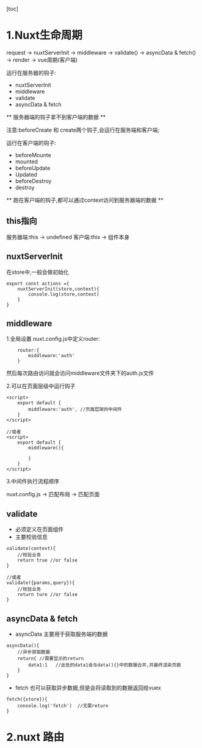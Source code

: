 [toc]
# 1.Nuxt生命周期
request -> nuxtServerInit -> middleware -> validate() -> asyncData & fetch() -> render -> vue周期(客户端)

运行在服务器的钩子:
+ nuxtServerInit 
+ middleware
+ validate
+ asyncData & fetch

** 服务器端的钩子拿不到客户端的数据 **

注意:beforeCreate 和 create两个钩子,会运行在服务端和客户端;

运行在客户端的钩子:
+ beforeMounte
+ mounted
+ beforeUpdate
+ Updated
+ beforeDestroy
+ destroy

** 跑在客户端的钩子,都可以通过context访问到服务器端的数据 **

## this指向
服务器端:this -> undefined
客户端:this -> 组件本身

## nuxtServerInit

在store中,一般会做初始化
```
export const actions ={
    nuxtServerInit(store,context){
        console.log(store,context)
    }
}
```
## middleware

1.全局设置
nuxt.config.js中定义router:
```
    router:{
        middleware:'auth'
    }
```
然后每次路由访问就会访问middleware文件夹下的auth.js文件

2.可以在页面层级中运行钩子
```
<script>
    export default {
        middleware:'auth', //页面层架的中间件
    }
</script>

//或者
<script>
    export default {
        middleware(){

        }
    }
</script>
```
3.中间件执行流程顺序

nuxt.config.js -> 匹配布局 -> 匹配页面

## validate
+ 必须定义在页面组件
+ 主要校验信息
```
validate(context){
    //校验业务
    return true //or false
}

//或者
validate({params,query}){
    //校验业务
    return ture //or false
}
```
## asyncData & fetch
+ asyncData 主要用于获取服务端的数据
```
asyncData(){
    //异步获取数据
    return{ //需要显示的return
        data1:1   //此处的data1会与data(){}中的数据合并,并最终渲染页面
    }
}
```
+ fetch 也可以获取异步数据,但是会将读取到的数据返回给vuex
```
fetch({store}){
    console.log('fetch')  //无需return
}
```
# 2.nuxt 路由
